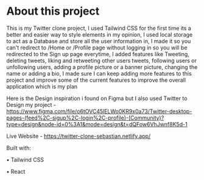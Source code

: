 # About this project

This is my Twitter clone project, I used Tailwind CSS for the first time its a better and easier way to style elements in my opinion, I used local storage to act as a Database and store all the user information in, I made it so you can't redirect to /Home or /Profile page without logging in so you will be redirected to the Sign up page everytime, I added features like Tweeting, deleting tweets, liking and retweeting other users tweets, following users or unfollowing users, adding a profile picture or a banner picture, changing the name or adding a bio, I made sure I can keep adding more features to this project and improve some of the current features to improve the overall application which is my plan 

Here is the Design inspiration i found on Figma but I also used Twitter to Design my project - https://www.figma.com/file/o6tOVC45lELWo0KR9x0a73/Twitter-desktop-pages-(feed%2C-sigup%2C-login%2C-profile)-(Community)?type=design&node-id=0%3A1&mode=design&t=dQFow6VhJwnf8K5d-1

Live Website - https://twitter-clone-sebastian.netlify.app/

Built with:

• Tailwind CSS

• React

